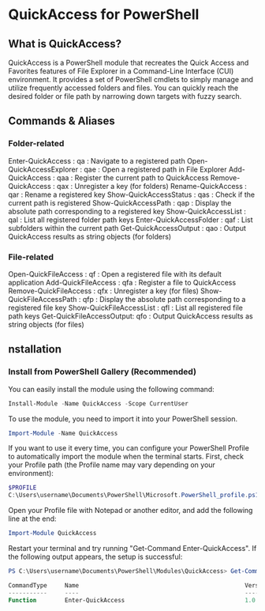 # QuickAccess for PowerShell

## What is QuickAccess?
QuickAccess is a PowerShell module that recreates the Quick Access and Favorites features of File Explorer in a Command-Line Interface (CUI) environment. It provides a set of PowerShell cmdlets to simply manage and utilize frequently accessed folders and files. You can quickly reach the desired folder or file path by narrowing down targets with fuzzy search.

## Commands & Aliases 
### Folder-related
Enter-QuickAccess        : qa  : Navigate to a registered path
Open-QuickAccessExplorer : qae : Open a registered path in File Explorer
Add-QuickAccess          : qaa : Register the current path to QuickAccess
Remove-QuickAccess       : qax : Unregister a key (for folders)
Rename-QuickAccess       : qar : Rename a registered key
Show-QuickAccessStatus   : qas : Check if the current path is registered
Show-QuickAccessPath     : qap : Display the absolute path corresponding to a registered key
Show-QuickAccessList     : qal : List all registered folder path keys
Enter-QuickAccessFolder  : qaf : List subfolders within the current path
Get-QuickAccessOutput    : qao : Output QuickAccess results as string objects (for folders)
### File-related
Open-QuickFileAccess     : qf  :  Open a registered file with its default application
Add-QuickFileAccess      : qfa : Register a file to QuickAccess
Remove-QuickFileAccess   : qfx : Unregister a key (for files)
Show-QuickFileAccessPath : qfp : Display the absolute path corresponding to a registered file key
Show-QuickFileAccessList : qfl : List all registered file path keys
Get-QuickFileAccessOutput: qfo : Output QuickAccess results as string objects (for files)

## nstallation

### Install from PowerShell Gallery (Recommended)
You can easily install the module using the following command:

```powershell
Install-Module -Name QuickAccess -Scope CurrentUser
```

To use the module, you need to import it into your PowerShell session.

```powershell
Import-Module -Name QuickAccess
```

If you want to use it every time, you can configure your PowerShell Profile to automatically import the module when the terminal starts.
First, check your Profile path (the Profile name may vary depending on your environment):

```powershell
$PROFILE
C:\Users\username\Documents\PowerShell\Microsoft.PowerShell_profile.ps1
```
Open your Profile file with Notepad or another editor, and add the following line at the end:

```powershell
Import-Module QuickAccess
```

Restart your terminal and try running "Get-Command Enter-QuickAccess".
If the following output appears, the setup is successful:

```powershell
PS C:\Users\username\Documents\PowerShell\Modules\QuickAccess> Get-Command Enter-QuickAccess

CommandType     Name                                               Version    Source
-----------     ----                                               -------    ------
Function        Enter-QuickAccess                                  1.0.0      QuickAccess
```

